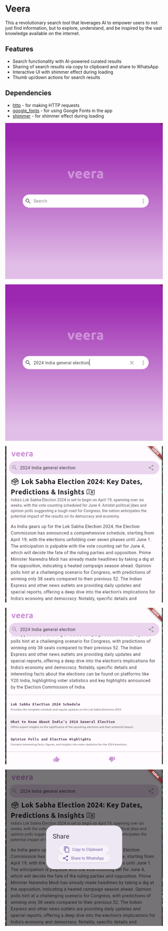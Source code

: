 # Veera
This a revolutionary search tool that leverages AI to empower users to not just find information, but to explore, understand, and be inspired by the vast knowledge available on the internet.

## Features

- Search functionality with AI-powered curated results
- Sharing of search results via copy to clipboard and share to WhatsApp
- Interactive UI with shimmer effect during loading
- Thumb up/down actions for search results

## Dependencies

- [http](https://pub.dev/packages/http) - for making HTTP requests
- [google_fonts](https://pub.dev/packages/google_fonts) - for using Google Fonts in the app
- [shimmer](https://pub.dev/packages/shimmer) - for shimmer effect during loading

![alt text](<Screenshot from 2024-04-06 18-32-39.png>)

![alt text](<Screenshot from 2024-04-06 18-34-21.png>)

![alt text](<Screenshot from 2024-04-06 18-36-19.png>)

![alt text](<Screenshot from 2024-04-06 18-36-28.png>)

![alt text](<Screenshot from 2024-04-06 18-38-16.png>)
